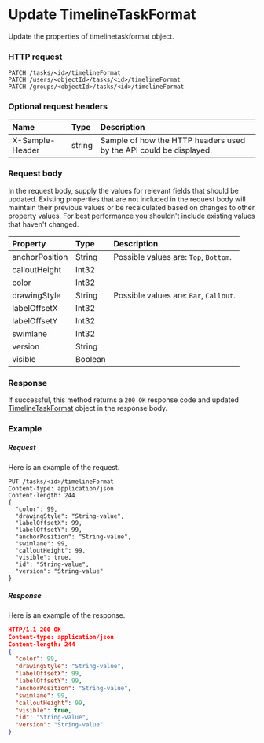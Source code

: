 # Update TimelineTaskFormat

Update the properties of timelinetaskformat object.
### HTTP request
```http
PATCH /tasks/<id>/timelineFormat
PATCH /users/<objectId>/tasks/<id>/timelineFormat
PATCH /groups/<objectId>/tasks/<id>/timelineFormat
```
### Optional request headers
| Name       | Type | Description|
|:-----------|:------|:----------|
| X-Sample-Header  | string  | Sample of how the HTTP headers used by the API could be displayed.|

### Request body
In the request body, supply the values for relevant fields that should be updated. Existing properties that are not included in the request body will maintain their previous values or be recalculated based on changes to other property values. For best performance you shouldn't include existing values that haven't changed.

| Property	   | Type	|Description|
|:---------------|:--------|:----------|
|anchorPosition|String| Possible values are: `Top`, `Bottom`.|
|calloutHeight|Int32||
|color|Int32||
|drawingStyle|String| Possible values are: `Bar`, `Callout`.|
|labelOffsetX|Int32||
|labelOffsetY|Int32||
|swimlane|Int32||
|version|String||
|visible|Boolean||

### Response
If successful, this method returns a `200 OK` response code and updated [TimelineTaskFormat](../resources/timelinetaskformat.md) object in the response body.
### Example
##### Request
Here is an example of the request.
```http
PUT /tasks/<id>/timelineFormat
Content-type: application/json
Content-length: 244
{
  "color": 99,
  "drawingStyle": "String-value",
  "labelOffsetX": 99,
  "labelOffsetY": 99,
  "anchorPosition": "String-value",
  "swimlane": 99,
  "calloutHeight": 99,
  "visible": true,
  "id": "String-value",
  "version": "String-value"
}
```
##### Response
Here is an example of the response.
```json
HTTP/1.1 200 OK
Content-type: application/json
Content-length: 244
{
  "color": 99,
  "drawingStyle": "String-value",
  "labelOffsetX": 99,
  "labelOffsetY": 99,
  "anchorPosition": "String-value",
  "swimlane": 99,
  "calloutHeight": 99,
  "visible": true,
  "id": "String-value",
  "version": "String-value"
}
```
